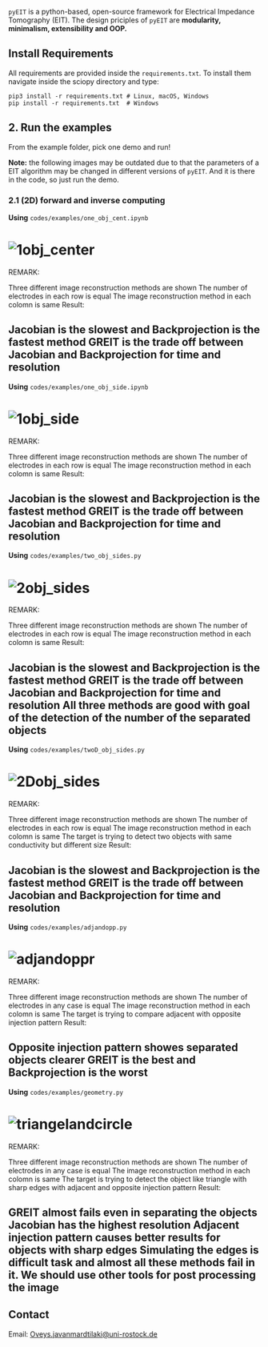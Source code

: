 `pyEIT` is a python-based, open-source framework for Electrical Impedance Tomography (EIT). The design priciples of `pyEIT` are **modularity, minimalism, extensibility and OOP.**

## Install Requirements

All requirements are provided inside the `requirements.txt`. To install them navigate inside the sciopy directory and type:

    pip3 install -r requirements.txt # Linux, macOS, Windows
    pip install -r requirements.txt  # Windows
## 2. Run the examples

From the example folder, pick one demo and run!

**Note:** the following images may be outdated due to that the parameters of a EIT algorithm may be changed in different versions of `pyEIT`. And it is there in the code, so just run the demo.

### 2.1 (2D) forward and inverse computing
**Using** `codes/examples/one_obj_cent.ipynb`

# ![1obj_center](https://github.com/Oveys96/eit_seminar/blob/main/codes/images/1obj_center.png)

REMARK:

Three different image reconstruction methods are shown
The number of electrodes in each row is equal
The image reconstruction method in each colomn is same
Result:

Jacobian is the slowest and Backprojection is the fastest method
GREIT is the trade off between Jacobian and Backprojection for time and resolution
-----------------------------------------------------------------------------------------------------------------------------------------

**Using** `codes/examples/one_obj_side.ipynb`

# ![1obj_side](https://github.com/Oveys96/eit_seminar/blob/main/codes/images/1obj_side.png)

REMARK:

Three different image reconstruction methods are shown
The number of electrodes in each row is equal
The image reconstruction method in each colomn is same
Result:

Jacobian is the slowest and Backprojection is the fastest method
GREIT is the trade off between Jacobian and Backprojection for time and resolution
-----------------------------------------------------------------------------------------------------------------------------------------

**Using** `codes/examples/two_obj_sides.py`

# ![2obj_sides](https://github.com/Oveys96/eit_seminar/blob/main/codes/images/2obj_sides.png)
REMARK:

Three different image reconstruction methods are shown
The number of electrodes in each row is equal
The image reconstruction method in each colomn is same
Result:

Jacobian is the slowest and Backprojection is the fastest method
GREIT is the trade off between Jacobian and Backprojection for time and resolution
All three methods are good with goal of the detection of the number of the separated objects
-----------------------------------------------------------------------------------------------------------------------------------------

**Using** `codes/examples/twoD_obj_sides.py`

# ![2Dobj_sides](https://github.com/Oveys96/eit_seminar/blob/main/codes/images/2Dobj_sides.png)

REMARK:

Three different image reconstruction methods are shown
The number of electrodes in each row is equal
The image reconstruction method in each colomn is same
The target is trying to detect two objects with same conductivity but different size
Result:

Jacobian is the slowest and Backprojection is the fastest method
GREIT is the trade off between Jacobian and Backprojection for time and resolution
-----------------------------------------------------------------------------------------------------------------------------------------

**Using** `codes/examples/adjandopp.py`

# ![adjandoppr](https://github.com/Oveys96/eit_seminar/blob/main/codes/images/adjandoppr.png)

REMARK:

Three different image reconstruction methods are shown
The number of electrodes in any case is equal
The image reconstruction method in each colomn is same
The target is trying to compare adjacent with opposite injection pattern
Result:

Opposite injection pattern showes separated objects clearer
GREIT is the best and Backprojection is the worst
-----------------------------------------------------------------------------------------------------------------------------------------

**Using** `codes/examples/geometry.py`

# ![triangelandcircle](https://github.com/Oveys96/eit_seminar/blob/main/codes/images/triangelandcircle.png)

REMARK:

Three different image reconstruction methods are shown
The number of electrodes in any case is equal
The image reconstruction method in each colomn is same
The target is trying to detect the object like triangle with sharp edges with adjacent and opposite injection pattern
Result:

GREIT almost fails even in separating the objects
Jacobian has the highest resolution
Adjacent injection pattern causes better results for objects with sharp edges
Simulating the edges is difficult task and almost all these methods fail in it. We should use other tools for post processing the image
-----------------------------------------------------------------------------------------------------------------------------------------



## Contact

Email: Oveys.javanmardtilaki@uni-rostock.de
